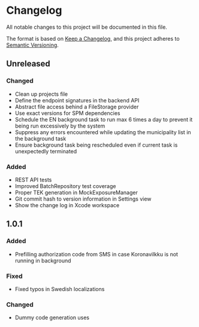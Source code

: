 # Changelog
All notable changes to this project will be documented in this file.

The format is based on [Keep a Changelog](https://keepachangelog.com/en/1.0.0/),
and this project adheres to [Semantic Versioning](https://semver.org/spec/v2.0.0.html).

## Unreleased

### Changed
- Clean up projects file
- Define the endpoint signatures in the backend API
- Abstract file access behind a FileStorage provider
- Use exact versions for SPM dependencies
- Schedule the EN background task to run max 6 times a day to prevent it being run excessively by the system
- Suppress any errors encountered while updating the municipality list in the background task
- Ensure background task being rescheduled even if current task is unexpectedly terminated 

### Added
- REST API tests
- Improved BatchRepository test coverage
- Proper TEK generation in MockExposureManager
- Git commit hash to version information in Settings view
- Show the change log in Xcode workspace

## 1.0.1

### Added
- Prefilling authorization code from SMS in case Koronavilkku is not running in background

### Fixed
- Fixed typos in Swedish localizations

### Changed
- Dummy code generation uses
